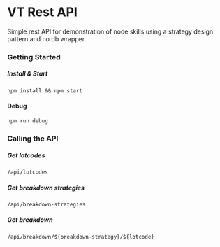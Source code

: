 # VT Rest API
Simple rest API for demonstration of node skills using a strategy design pattern and no db wrapper.

### Getting Started
##### Install & Start
```npm install && npm start```
#### Debug
```npm run debug```

### Calling the API
##### Get lotcodes
```/api/lotcodes```
##### Get breakdown strategies
```/api/breakdown-strategies```
##### Get breakdown
```/api/breakdown/${breakdown-strategy}/${lotcode}```
